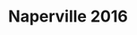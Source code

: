 ---
title: Naperville 2016
showTitle: true
image: /img/photos/bird.jpg
materials:
description: Some description of the drawing
---